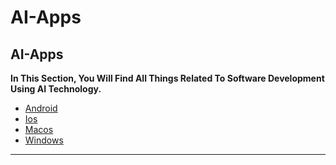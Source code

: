 # AI-Apps

## AI-Apps

**In This Section, You Will Find All Things Related To Software Development Using AI Technology.**

- [Android](Android.md)
- [Ios](Ios.md)
- [Macos](home-mthrfckr/A!-And-Machine-Learning/Ai-Mthrfckr/Apps/Macos.md)
- [Windows](Windows.md)

---
